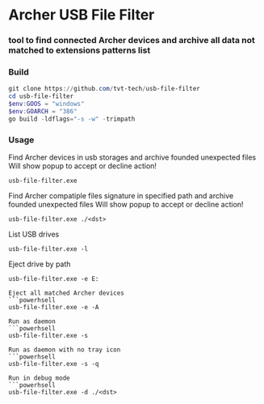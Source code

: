 # Archer USB File Filter

### tool to find connected Archer devices and archive all data not matched to extensions patterns list 

### Build
```powershell
git clone https://github.com/tvt-tech/usb-file-filter
cd usb-file-filter
$env:GOOS = "windows"
$env:GOARCH = "386"
go build -ldflags="-s -w" -trimpath
```

### Usage

Find Archer devices in usb storages 
and archive founded unexpected files
Will show popup to accept or decline action!
```powerhsell
usb-file-filter.exe 
```

Find Archer compatiple files signature in specified path 
and archive founded unexpected files
Will show popup to accept or decline action!
 ```powerhsell
usb-file-filter.exe ./<dst>
```

List USB drives
 ```powerhsell
usb-file-filter.exe -l
```

Eject drive by path 
 ```powerhsell
usb-file-filter.exe -e E:

Eject all matched Archer devices
 ```powerhsell
usb-file-filter.exe -e -A

Run as daemon
 ```powerhsell
usb-file-filter.exe -s

Run as daemon with no tray icon
 ```powerhsell
usb-file-filter.exe -s -q

Run in debug mode
 ```powerhsell
usb-file-filter.exe -d ./<dst>
```